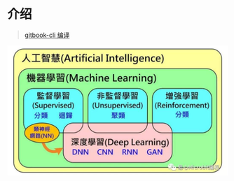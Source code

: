 # 介绍

> [gitbook-cli 编译](https://www.npmjs.com/package/gitbook-cli)

![](.gitbook/assets/image%20%2827%29.png)

